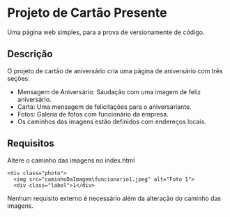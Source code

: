 # Projeto de Cartão Presente

Uma página web simples, para a prova de versionamente de código.

## Descrição

O projeto de cartão de aniversário cria uma página de aniversário com três seções:

- Mensagem de Aniversário: Saudação com uma imagem de feliz aniversário.
- Carta: Uma mensagem de felicitações para o aniversariante.
- Fotos: Galeria de fotos com funcionário da empresa.
- Os caminhos das imagens estão definidos com endereços locais.

## Requisitos

Altere o caminho das imagens no index.html

```
<div class="photo">
  <img src="caminhoDaImagem\funcionario1.jpeg" alt="Foto 1"> 
  <div class="label">1</div>
```

Nenhum requisito externo é necessário além da alteração do caminho das imagens.



